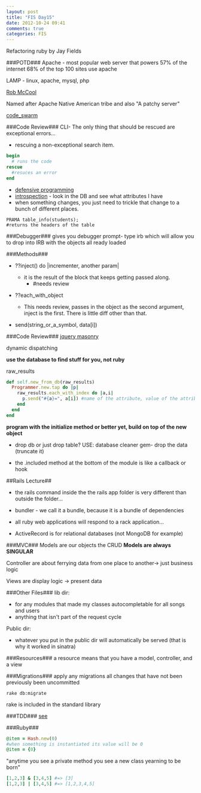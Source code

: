 ```yaml
---
layout: post
title: "FIS Day15"
date: 2012-10-24 09:41
comments: true
categories: FIS
---
```


Refactoring ruby by Jay Fields

###POTD###
Apache - most popular web server that powers 57% of the internet
68% of the top 100 sites use apache

LAMP - linux, apache, mysql, php

[Rob McCool](http://en.wikipedia.org/wiki/User:Hobart/Robert_McCool)

Named after Apache Native American tribe and also "A patchy server" 

[code_swarm](http://code.google.com/p/codeswarm/)

###Code Review###
CLI- 
The only thing that should be rescued are exceptional errors...
- rescuing a non-exceptional search item.
```ruby
begin
  # runs the code
rescue
  #resuces an error
end
```

- [defensive programming](http://en.wikipedia.org/wiki/Defensive_programming)
- [introspection](http://eimers.blogspot.com/2008/02/reflection-vs-introspection.html) - look in the DB and see what attributes I have
- when something changes, you just need to trickle that change to a bunch of different places.

```
PRAMA table_info(students);
#returns the headers of the table
```

###Debugger###
gives you debugger prompt- type irb which will allow you to drop into IRB with the objects all ready loaded

###Methods###

- ??inject() do |incrementer, another param|
  - it is the result of the block that keeps getting passed along.
      - #needs review

- ??each_with_object
  - This needs review, passes in the object as the second argument, inject is the first. There is little diff other than that.

- send(string_or_a_symbol, data[i])

###Code Review###
[jquery masonry](http://masonry.desandro.com/)

dynamic dispatching

**use the database to find stuff for you, not ruby**

raw_results

```ruby Send method example
def self.new_from_db(raw_results)
  Programmer.new.tap do |p|
    raw_results.each_with_index do |a,i|
      p.send("#{a}=", a[i]) #name of the attribute, value of the attribute
    end
  end
end
```
**program with the initialize method or better yet, build on top of the new object**

- drop db or just drop table? USE: database cleaner gem- drop the data (truncate it)

- the .included method at the bottom of the module is like a callback or hook

##Rails Lecture##
- the rails command inside the the rails app folder is very different than outside the folder...

- bundler - we call it a bundle, because it is a bundle of dependencies

- all ruby web applications will respond to a rack application...
- ActiveRecord is for relational databases (not MongoDB for example)

###MVC###
Models are our objects the CRUD
**Models are always SINGULAR**

Controller are about ferrying data from one place to another-> just business logic

Views are display logic -> present data

###Other Files###
lib dir:

  - for any modules that made my classes autocompletable for all songs and users
   - anything that isn't part of the request cycle

Public dir:

 - whatever you put in the public dir will automatically be served (that is why it worked in sinatra)

###Resources###
a resource means that you have a model, controller, and a view

###Migrations###
apply any migrations all changes that have not been previously been uncommitted
```
rake db:migrate
``` 
rake is included in the standard library

###TDD###
[see](/blog/2012-10-24-test-driven-development)

###Ruby###
```ruby Hash.new
@item = Hash.new(0) 
#when something is instantiated its value will be 0
@item = {0}
```

"anytime you see a private method you see a new class yearning to be born"

```ruby Ruby Magic
[1,2,3] & [3,4,5] #=> [3]
[1,2,3] | [3,4,5] #=> [1,2,3,4,5]
```